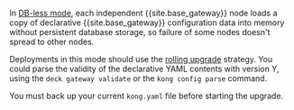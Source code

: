 
In [DB-less mode](/gateway/db-less-mode/), each independent {{site.base_gateway}} node loads a copy of declarative {{site.base_gateway}} 
configuration data into memory without persistent database storage, so failure of some nodes doesn't spread to other nodes.

Deployments in this mode should use the [rolling upgrade](/gateway/upgrade/rolling/) strategy. 
You could parse the validity of the declarative YAML contents with version Y, using the `deck gateway validate` or the `kong config parse` command.

You must back up your current `kong.yaml` file before starting the upgrade.
